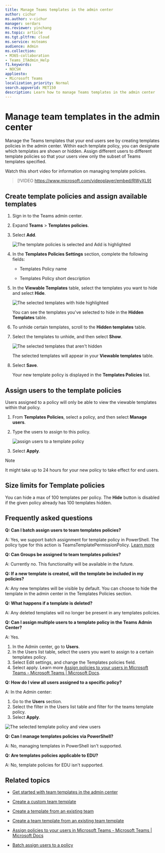 ```yaml
---
title: Manage Teams templates in the admin center
author: cichur
ms.author: v-cichur
manager: serdars
ms.reviewer: yinchang
ms.topic: article
ms.tgt.pltfrm: cloud
ms.service: msteams
audience: Admin
ms.collection: 
- M365-collaboration
- Teams_ITAdmin_Help
f1.keywords:
- NOCSH
appliesto: 
- Microsoft Teams
localization_priority: Normal
search.appverid: MET150
description: Learn how to manage Teams templates in the admin center
---
```


# Manage team templates in the admin center

Manage the Teams templates that your end users see by creating templates policies in the admin center. Within each template policy, you can designate which templates are shown or hidden.
Assign different users to different template policies so that your users view only the subset of Teams templates specified.

Watch this short video for information on managing template policies.

> [!VIDEO https://www.microsoft.com/videoplayer/embed/RWyXL9]

## Create template policies and assign available templates

1. Sign in to the Teams admin center.

2. Expand **Teams** > **Templates policies**.

3. Select **Add**.

    ![The template policies is selected and Add is highlighted](media/template-policies-1.png)

1. In the **Templates Policies Settings** section, complete the following fields:

    - Templates Policy name

    - Templates Policy short description

2. In the **Viewable Templates** table, select the templates you want to hide and select **Hide**.

    ![The selected templates with hide highlighted](media/template-policies-2.png)

    You can see the templates you've selected to hide in the **Hidden Templates** table.

1. To unhide certain templates, scroll to the **Hidden templates** table.

1. Select the templates to unhide, and then select **Show**.

   ![The selected templates that aren't hidden](media/template-policies-3.png)

   The selected templates will appear in your **Viewable templates** table.
3. Select **Save**.

   Your new template policy is displayed in the **Templates Policies** list.

## Assign users to the template policies

Users assigned to a policy will only be able to view the viewable templates within that policy.

1. From **Templates Policies**, select a policy, and then select **Manage users**.

2. Type the users to assign to this policy.

   ![assign users to a template policy](media/template-policies-4.png)

3. Select **Apply**.

> [!Note]
> It might take up to 24 hours for your new policy to take effect for end users.

## Size limits for Template policies

You can hide a max of 100 templates per policy. The **Hide** button is disabled if the given policy already has 100 templates hidden.

## Frequently asked questions

**Q: Can I batch assign users to team templates policies?**
  
A: Yes, we support batch assignment for template policy in PowerShell. The policy type for this action is TeamsTemplatePermissionPolicy. [Learn more](https://docs.microsoft.com/powershell/module/teams/new-csbatchpolicyassignmentoperation?view=teams-ps)

**Q: Can Groups be assigned to team templates policies?**

A: Currently no. This functionality will be available in the future.

**Q: If a new template is created, will the template be included in my policies?**

A: Any new templates will be visible by default. You can choose to hide the template in the admin center in the Templates Policies section.

**Q: What happens if a template is deleted?**

A: Any deleted templates will no longer be present in any templates policies.

**Q: Can I assign multiple users to a template policy in the Teams Admin Center?**

A: Yes.

1. In the Admin center, go to **Users**.
1. In the Users list table, select the users you want to assign to a certain templates policy.
1. Select Edit settings, and change the Templates policies field.
1. Select apply.
   Learn more [Assign policies to your users in Microsoft Teams - Microsoft Teams \| Microsoft Docs](https://docs.microsoft.com/microsoftteams/assign-policies#assign-a-policy-to-a-batch-of-users).

**Q: How do I view all users assigned to a specific policy?**

A: In the Admin center:

1. Go to the **Users** section.
2. Select the filter in the Users list table and filter for the teams template policy.
3. Select **Apply**.

![The selected template policy and view users](media/template-policies-5.png)

**Q: Can I manage templates policies via PowerShell?**

A: No, managing templates in PowerShell isn't supported.

**Q: Are templates policies applicable to EDU?**

A: No, template policies for EDU isn't supported.

## Related topics

- [Get started with team templates in the admin center](https://docs.microsoft.com/MicrosoftTeams/get-started-with-teams-templates-in-the-admin-console)

- [Create a custom team template](https://docs.microsoft.com/MicrosoftTeams/create-a-team-template)

- [Create a template from an existing team](https://docs.microsoft.com/MicrosoftTeams/create-template-from-existing-team)

- [Create a team template from an existing team template](https://docs.microsoft.com/MicrosoftTeams/create-template-from-existing-template)

- [Assign policies to your users in Microsoft Teams - Microsoft Teams \| Microsoft Docs](https://docs.microsoft.com/microsoftteams/assign-policies)

- [Batch assign users to a policy](https://docs.microsoft.com/powershell/module/teams/new-csbatchpolicyassignmentoperation?view=teams-ps)
